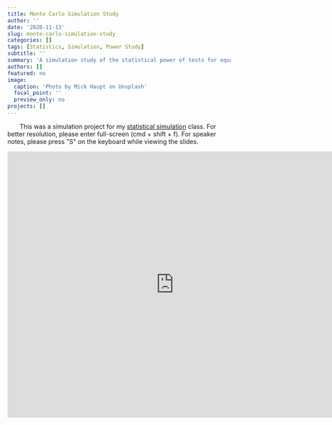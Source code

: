 ```yaml
---
title: Monte Carlo Simulation Study
author: ''
date: '2020-11-13'
slug: monte-carlo-simulation-study
categories: []
tags: [Statistics, Simulation, Power Study]
subtitle: ''
summary: 'A simulation study of the statistical power of tests for equality of means'
authors: []
featured: no
image:
  caption: 'Photo by Mick Haupt on Unsplash'
  focal_point: ''
  preview_only: no
projects: []
---
```


&nbsp;&nbsp;&nbsp;&nbsp;&nbsp;&nbsp; This was a simulation project for my [statistical simulation](https://www.kenyon.edu/academics/departments-and-majors/mathematics-statistics/academic-program-requirements/courses-in-statistics/) class. For better resolution, please enter full-screen (cmd + shift + f). For speaker notes, please press "S" on the keyboard while viewing the slides. 

<iframe src="https://docs.google.com/presentation/d/1UtB6QDlYfel_CF7uWvSXey3U7E2kgFKXImRH0sQvKVw/edit#slide=id.g10cc862877e_2_76" frameborder="0" width="750" height="600" allowfullscreen="true" mozallowfullscreen="true" webkitallowfullscreen="true"></iframe>

